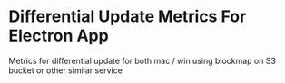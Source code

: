 # Differential Update Metrics For Electron App

Metrics for differential update for both mac / win using blockmap on S3 bucket or other similar service
